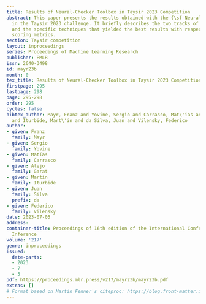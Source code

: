 ```yaml
---
title: Results of Neural-Checker Toolbox in Taysir 2023 Competition
abstract: This paper presents the results obtained with the {\sf Neural-Checker} toolbox
  in the Taysir 2023 challenge. It briefly describes the two tracks of the competition
  and the specific techniques that yielded the best results with respect to the corresponding
  scoring metrics.
section: Taysir competition
layout: inproceedings
series: Proceedings of Machine Learning Research
publisher: PMLR
issn: 2640-3498
id: mayr23b
month: 0
tex_title: Results of Neural-Checker Toolbox in Taysir 2023 Competition
firstpage: 295
lastpage: 298
page: 295-298
order: 295
cycles: false
bibtex_author: Mayr, Franz and Yovine, Sergio and Carrasco, Mat\'ias and Garat, Alejo
  and Iturbide, Mart\'in and da Silva, Juan and Vilensky, Federico
author:
- given: Franz
  family: Mayr
- given: Sergio
  family: Yovine
- given: Matías
  family: Carrasco
- given: Alejo
  family: Garat
- given: Martín
  family: Iturbide
- given: Juan
  family: Silva
  prefix: da
- given: Federico
  family: Vilensky
date: 2023-07-05
address:
container-title: Proceedings of 16th edition of the International Conference on Grammatical
  Inference
volume: '217'
genre: inproceedings
issued:
  date-parts:
  - 2023
  - 7
  - 5
pdf: https://proceedings.mlr.press/v217/mayr23b/mayr23b.pdf
extras: []
# Format based on Martin Fenner's citeproc: https://blog.front-matter.io/posts/citeproc-yaml-for-bibliographies/
---
```

